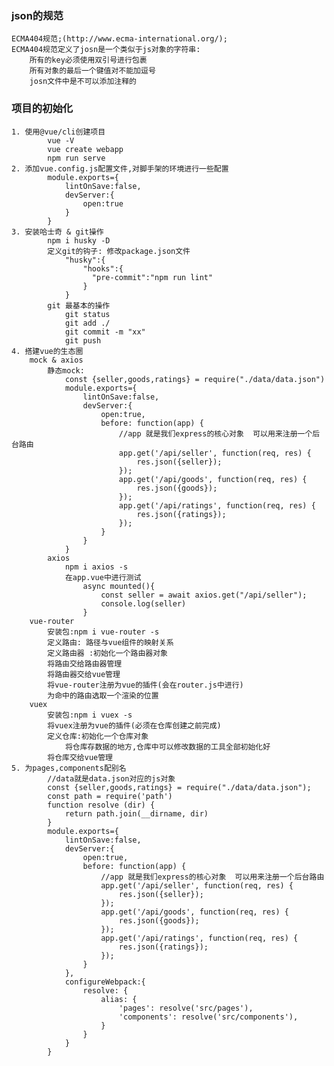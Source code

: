 ### json的规范
    ECMA404规范;(http://www.ecma-international.org/);
    ECMA404规范定义了josn是一个类似于js对象的字符串:
        所有的key必须使用双引号进行包裹
        所有对象的最后一个键值对不能加逗号
        josn文件中是不可以添加注释的

### 项目的初始化
    1. 使用@vue/cli创建项目
            vue -V
            vue create webapp
            npm run serve
    2. 添加vue.config.js配置文件,对脚手架的环境进行一些配置
            module.exports={
                lintOnSave:false,
                devServer:{
                    open:true
                }
            }
    3. 安装哈士奇 & git操作
            npm i husky -D
            定义git的钩子: 修改package.json文件
                "husky":{
                    "hooks":{
                      "pre-commit":"npm run lint"
                    }
                }
            git 最基本的操作
                git status
                git add ./
                git commit -m "xx"
                git push
    4. 搭建vue的生态圈
        mock & axios
            静态mock:
                const {seller,goods,ratings} = require("./data/data.json")
                module.exports={
                    lintOnSave:false,
                    devServer:{
                        open:true,
                        before: function(app) {
                            //app 就是我们express的核心对象  可以用来注册一个后台路由
                            app.get('/api/seller', function(req, res) {
                                res.json({seller});
                            });
                            app.get('/api/goods', function(req, res) {
                                res.json({goods});
                            });
                            app.get('/api/ratings', function(req, res) {
                                res.json({ratings});
                            });
                        }
                    }
                }
            axios
                npm i axios -s
                在app.vue中进行测试
                    async mounted(){
                        const seller = await axios.get("/api/seller");
                        console.log(seller)
                    }
        vue-router
            安装包:npm i vue-router -s
            定义路由: 路径与vue组件的映射关系
            定义路由器 :初始化一个路由器对象
            将路由交给路由器管理
            将路由器交给vue管理
            将vue-router注册为vue的插件(会在router.js中进行)
            为命中的路由选取一个渲染的位置
        vuex
            安装包:npm i vuex -s
            将vuex注册为vue的插件(必须在仓库创建之前完成)
            定义仓库:初始化一个仓库对象
                将仓库存数据的地方,仓库中可以修改数据的工具全部初始化好
            将仓库交给vue管理
    5. 为pages,components配别名
            //data就是data.json对应的js对象
            const {seller,goods,ratings} = require("./data/data.json");
            const path = require('path')
            function resolve (dir) {
                return path.join(__dirname, dir)
            }
            module.exports={
                lintOnSave:false,
                devServer:{
                    open:true,
                    before: function(app) {
                        //app 就是我们express的核心对象  可以用来注册一个后台路由
                        app.get('/api/seller', function(req, res) {
                            res.json({seller});
                        });
                        app.get('/api/goods', function(req, res) {
                            res.json({goods});
                        });
                        app.get('/api/ratings', function(req, res) {
                            res.json({ratings});
                        });
                    }
                },
                configureWebpack:{
                    resolve: {
                        alias: {
                            'pages': resolve('src/pages'),
                            'components': resolve('src/components'),
                        }
                    }
                }
            }
